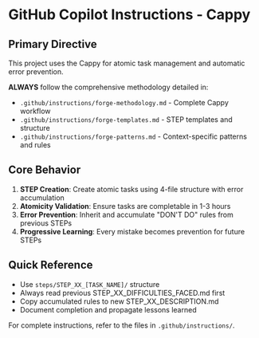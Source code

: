 # GitHub Copilot Instructions - Cappy

## Primary Directive
This project uses the Cappy for atomic task management and automatic error prevention. 

**ALWAYS** follow the comprehensive methodology detailed in:
- `.github/instructions/forge-methodology.md` - Complete Cappy workflow
- `.github/instructions/forge-templates.md` - STEP templates and structure  
- `.github/instructions/forge-patterns.md` - Context-specific patterns and rules

## Core Behavior
1. **STEP Creation**: Create atomic tasks using 4-file structure with error accumulation
2. **Atomicity Validation**: Ensure tasks are completable in 1-3 hours
3. **Error Prevention**: Inherit and accumulate "DON'T DO" rules from previous STEPs
4. **Progressive Learning**: Every mistake becomes prevention for future STEPs

## Quick Reference
- Use `steps/STEP_XX_[TASK_NAME]/` structure
- Always read previous STEP_XX_DIFFICULTIES_FACED.md first
- Copy accumulated rules to new STEP_XX_DESCRIPTION.md
- Document completion and propagate lessons learned

For complete instructions, refer to the files in `.github/instructions/`.
